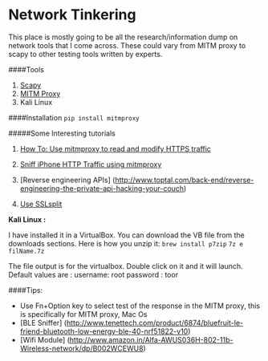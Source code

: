 # Network Tinkering

This place is mostly going to be all the research/information dump on network tools that I come across. These could vary from MITM proxy to scapy to other testing tools written by experts.

####Tools

1. [Scapy](http://www.secdev.org/projects/scapy/)
2. [MITM Proxy](https://mitmproxy.org/)
3. Kali Linux 

####Installation
 `pip install mitmproxy`

#####Some Interesting tutorials
1. [How To: Use mitmproxy to read and modify HTTPS traffic](https://blog.heckel.xyz/2013/07/01/how-to-use-mitmproxy-to-read-and-modify-https-traffic-of-your-phone/)

2. [Sniff iPhone HTTP Traffic using mitmproxy](http://blog.just2us.com/2012/05/sniff-iphone-http-traffic-using-mitmproxy/)

3. [Reverse engineering APIs] (http://www.toptal.com/back-end/reverse-engineering-the-private-api-hacking-your-couch)

4. [Use SSLsplit](https://blog.heckel.xyz/2013/08/04/use-sslsplit-to-transparently-sniff-tls-ssl-connections/)


**Kali Linux :**

I have installed it in a VirtualBox. You can download the VB file from the downloads sections. Here is how you unzip it:
`brew install p7zip`
`7z e filName.7z`

The file output is for the virtualbox. Double click on it and it will launch. 
Default values are :
username: root
password : toor

####Tips:

* Use Fn+Option key to select test of the response in the MITM proxy, this is specifically for MITM proxy, Mac Os
* [BLE Sniffer] (http://www.tenettech.com/product/6874/bluefruit-le-friend-bluetooth-low-energy-ble-40-nrf51822-v10) 
* [Wifi Module] (http://www.amazon.in/Alfa-AWUS036H-802-11b-Wireless-network/dp/B002WCEWU8) 
